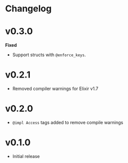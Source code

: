 # Changelog

# v0.3.0

**Fixed**

- Support structs with `@enforce_keys`.

# v0.2.1

- Removed compiler warnings for Elixir v1.7

# v0.2.0

- `@impl Access` tags added to remove compile warnings

# v0.1.0

- Initial release
